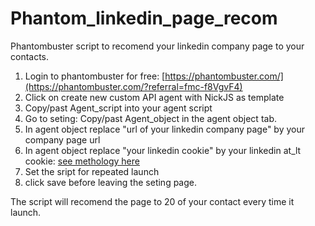 # Phantom_linkedin_page_recom
Phantombuster script to recomend your linkedin company page to your contacts.

1. Login to phantombuster for free:  [https://phantombuster.com/](https://phantombuster.com/?referral=fmc-f8VgvF4)
2. Click on create new custom API agent with NickJS as template
3. Copy/past Agent_script into your agent script
4. Go to seting: Copy/past Agent_object in the agent object tab.
5. In agent object replace "url of your linkedin company page" by your company page url
6. In agent object replace "your linkedin cookie" by your linkedin at_lt cookie: [see methology here](https://www.youtube.com/watch?v=S7i80ERXu_0&t=8s)
7. Set the sript for repeated launch
8. click save before leaving the seting page.

The script will recomend the page to 20 of your contact every time it launch.
